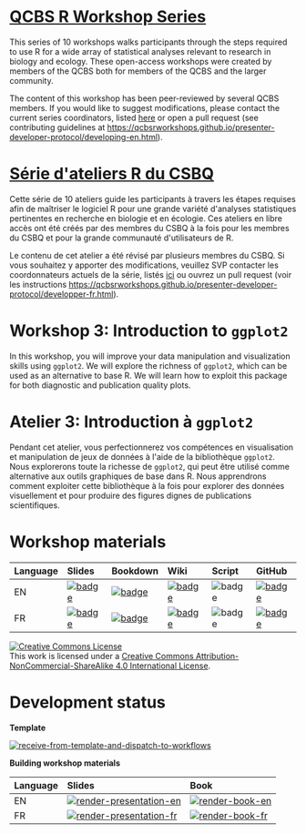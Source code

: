 # [QCBS R Workshop Series](https://wiki.qcbs.ca/r)

This series of 10 workshops walks participants through the steps required to use R for a wide array of statistical analyses relevant to research in biology and ecology. These open-access workshops were created by members of the QCBS both for members of the QCBS and the larger community.

The content of this workshop has been peer-reviewed by several QCBS members. If you would like to suggest modifications, please contact the current series coordinators, listed [here](https://wiki.qcbs.ca/r) or open a pull request (see contributing guidelines at <https://qcbsrworkshops.github.io/presenter-developer-protocol/developing-en.html>).

# [Série d'ateliers R du CSBQ](https://wiki.qcbs.ca/r)

Cette série de 10 ateliers guide les participants à travers les étapes requises afin de maîtriser le logiciel R pour une grande variété d'analyses statistiques pertinentes en recherche en biologie et en écologie. Ces ateliers en libre accès ont été créés par des membres du CSBQ à la fois pour les membres du CSBQ et pour la grande communauté d'utilisateurs de R.

Le contenu de cet atelier a été révisé par plusieurs membres du CSBQ. Si vous souhaitez y apporter des modifications, veuillez SVP contacter les coordonnateurs actuels de la série, listés [ici](https://wiki.qcbs.ca/r) ou ouvrez un pull request (voir les instructions <https://qcbsrworkshops.github.io/presenter-developer-protocol/developper-fr.html>).

# Workshop 3: Introduction to `ggplot2`

In this workshop, you will improve your data manipulation and visualization skills using `ggplot2`. We will explore the richness of `ggplot2`, which can be used as an alternative to base R. We will learn how to exploit this package for both diagnostic and publication quality plots.


# Atelier 3: Introduction à `ggplot2`

Pendant cet atelier, vous perfectionnerez vos compétences en visualisation et manipulation de jeux de données à l'aide de la bibliothèque `ggplot2`. Nous explorerons toute la richesse de `ggplot2`, qui peut être utilisé comme alternative aux outils graphiques de base dans R. Nous apprendrons comment exploiter cette bibliothèque à la fois pour explorer des données visuellement et pour produire des figures dignes de publications scientifiques.

# Workshop materials

Language | Slides | Bookdown | Wiki | Script | GitHub 
:--------|:-------|:-----|:-----|:------ |:-------
EN | [![badge](https://img.shields.io/static/v1?style=flat-square&label=Slides&message=03&color=red&logo=html5)](https://qcbsrworkshops.github.io/workshop03/pres-en/workshop03-pres-en.html) | [![badge](https://img.shields.io/static/v1?style=flat-square&label=book&message=03&logo=github)](https://qcbsrworkshops.github.io/workshop03/book-en/index.html) | [![badge](https://img.shields.io/static/v1?style=flat-square&label=wiki&message=03&logo=wikipedia)](https://wiki.qcbs.ca/r_workshop3) | ![badge](https://img.shields.io/static/v1?style=flat-square&label=script&message=03&color=2a50b8&logo=r) | [![badge](https://img.shields.io/static/v1?style=flat-square&label=repo&message=dev&color=6f42c1&logo=github)](https://github.com/QCBSRworkshops/workshop03) 
FR | [![badge](https://img.shields.io/static/v1?style=flat-square&label=Diapos&message=03&color=red&logo=html5)](https://qcbsrworkshops.github.io/workshop03/pres-fr/workshop03-pres-fr.html) | [![badge](https://img.shields.io/static/v1?style=flat-square&label=livre&message=03&logo=github)](https://qcbsrworkshops.github.io/workshop03/book-fr/index.html) | [![badge](https://img.shields.io/static/v1?style=flat-square&label=wiki&message=03&logo=wikipedia)](https://wiki.qcbs.ca/r_atelier3) | ![badge](https://img.shields.io/static/v1?style=flat-square&label=script&message=03&color=2a50b8&logo=r) | [![badge](https://img.shields.io/static/v1?style=flat-square&label=repo&message=dev&color=6f42c1&logo=github)](https://github.com/QCBSRworkshops/workshop03) 

<a rel="license" href="http://creativecommons.org/licenses/by-nc-sa/4.0/"><img alt="Creative Commons License" style="border-width:0" src="https://i.creativecommons.org/l/by-nc-sa/4.0/88x31.png" /></a><br />This work is licensed under a <a rel="license" href="http://creativecommons.org/licenses/by-nc-sa/4.0/">Creative Commons Attribution-NonCommercial-ShareAlike 4.0 International License</a>.

# Development status

**Template** 

[![receive-from-template-and-dispatch-to-workflows](https://github.com/QCBSRworkshops/workshop03/workflows/receive-from-template-and-dispatch-to-workflows/badge.svg)](https://github.com/QCBSRworkshops/workshop03/actions?query=workflow%3Areceive-from-template-and-dispatch-to-workflows) 

**Building workshop materials**

Language | Slides | Book
:------- | :----- | :-----
EN  | [![render-presentation-en](https://github.com/QCBSRworkshops/workshop03/workflows/render-presentation-en/badge.svg)](https://github.com/QCBSRworkshops/workshop03/actions?query=workflow%3Arender-presentation-en) | [![render-book-en](https://github.com/QCBSRworkshops/workshop03/workflows/render-book-en/badge.svg)](https://github.com/QCBSRworkshops/workshop03/actions?query=workflow%3Arender-book-en)
FR   | [![render-presentation-fr](https://github.com/QCBSRworkshops/workshop03/workflows/render-presentation-fr/badge.svg)](https://github.com/QCBSRworkshops/workshop03/actions?query=workflow%3Arender-presentation-fr) | [![render-book-fr](https://github.com/QCBSRworkshops/workshop03/workflows/render-book-fr/badge.svg)](https://github.com/QCBSRworkshops/workshop03/actions?query=workflow%3Arender-book-fr)
